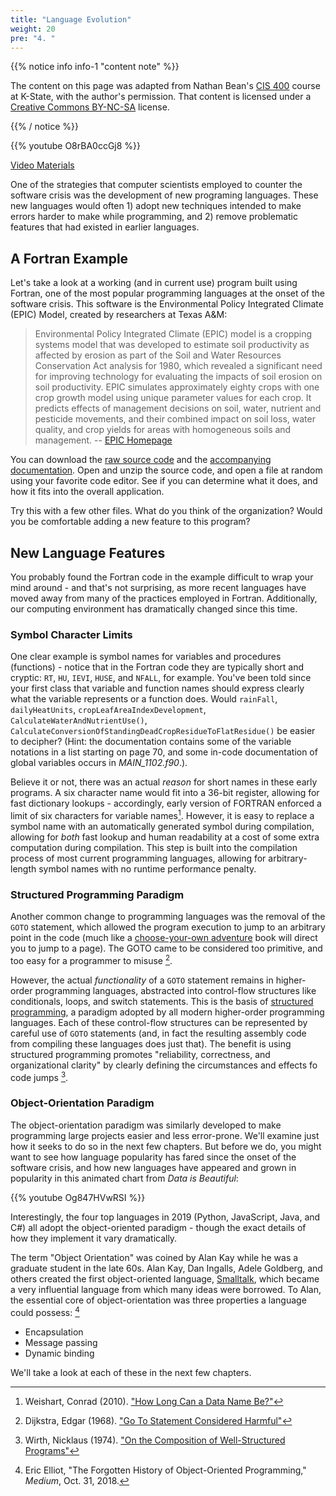```yaml
---
title: "Language Evolution"
weight: 20
pre: "4. "
---
```


{{% notice info info-1 "content note" %}}

The content on this page was adapted from Nathan Bean's [CIS 400](https://textbooks.cs.ksu.edu/cis400/1-object-orientation/00-introduction/02-the-growth-of-computing/) course at K-State, with the author's permission. That content is licensed under a [Creative Commons BY-NC-SA](https://creativecommons.org/licenses/by-nc-sa/4.0/) license.

{{% / notice %}}

{{% youtube O8rBA0ccGj8 %}}

[Video Materials](video)

One of the strategies that computer scientists employed to counter the software crisis was the development of new programing languages.  These new languages would often 1) adopt new techniques intended to make errors harder to make while programming, and 2) remove problematic features that had existed in earlier languages.  

## A Fortran Example
Let's take a look at a working (and in current use) program built using Fortran, one of the most popular programming languages at the onset of the software crisis.  This software is the Environmental Policy Integrated Climate (EPIC) Model, created by researchers at Texas A&M:

<blockquote>
Environmental Policy Integrated Climate (EPIC) model is a cropping systems model that was developed to estimate soil productivity as affected by erosion as part of the Soil and Water Resources Conservation Act analysis for 1980, which revealed a significant need for improving technology for evaluating the impacts of soil erosion on soil productivity.  EPIC simulates approximately eighty crops with one crop growth model using unique parameter values for each crop.  It predicts effects of management decisions on soil, water, nutrient and pesticide movements, and their combined impact on soil loss, water quality, and crop yields for areas with homogeneous soils and management. 
-- <a href="https://epicapex.tamu.edu/epic/">EPIC Homepage</a>
</blockquote>

You can download the [raw source code](https://my.syncplicity.com/share/qkybbapeauicx0l/epic1102_code%20032819) and the [accompanying documentation](https://agrilifecdn.tamu.edu/epicapex/files/2015/05/EpicModelDocumentation.pdf).  Open and unzip the source code, and open a file at random using your favorite code editor.  See if you can determine what it does, and how it fits into the overall application.  

Try this with a few other files.  What do you think of the organization?  Would you be comfortable adding a new feature to this program?

## New Language Features
You probably found the Fortran code in the example difficult to wrap your mind around - and that's not surprising, as more recent languages have moved away from many of the practices employed in Fortran.  Additionally, our computing environment has dramatically changed since this time.  

### Symbol Character Limits
One clear example is symbol names for variables and procedures (functions) - notice that in the Fortran code they are typically short and cryptic: `RT`, `HU`, `IEVI`, `HUSE`, and `NFALL`, for example.  You've been told since your first class that variable and function names should express clearly what the variable represents or a function does.  Would `rainFall`, `dailyHeatUnits`, `cropLeafAreaIndexDevelopment`, `CalculateWaterAndNutrientUse()`, `CalculateConversionOfStandingDeadCropResidueToFlatResidue()` be easier to decipher? (Hint: the documentation contains some of the variable notations in a list starting on page 70, and some in-code documentation of global variables occurs in *MAIN_1102.f90*.).

Believe it or not, there was an actual _reason_ for short names in these early programs.  A six character name would fit into a 36-bit register, allowing for fast dictionary lookups - accordingly, early version of FORTRAN enforced a limit of six characters for variable names[^namelength]. However, it is easy to replace a symbol name with an automatically generated symbol during compilation, allowing for _both_ fast lookup and human readability at a cost of some extra computation during compilation.  This step is built into the compilation process of most current programming languages, allowing for arbitrary-length symbol names with no runtime performance penalty.

[^namelength]: Weishart, Conrad (2010). ["How Long Can a Data Name Be?"](https://www.idinews.com/history/nameLength.html)

### Structured Programming Paradigm
Another common change to programming languages was the removal of the `GOTO` statement, which allowed the program execution to jump to an arbitrary point in the code (much like a [choose-your-own adventure](https://en.wikipedia.org/wiki/Choose_Your_Own_Adventure) book will direct you to jump to a page). The GOTO came to be considered too primitive, and too easy for a programmer to misuse [^goto]. 

[^goto]: Dijkstra, Edgar (1968). ["Go To Statement Considered Harmful"](https://homepages.cwi.nl/~storm/teaching/reader/Dijkstra68.pdf)

However, the actual _functionality_ of a `GOTO` statement remains in higher-order programming languages, abstracted into control-flow structures like conditionals, loops, and switch statements.  This is the basis of [structured programming](https://en.wikipedia.org/wiki/Structured_programming), a paradigm adopted by all modern higher-order programming languages. Each of these control-flow structures can be represented by careful use of `GOTO` statements (and, in fact the resulting assembly code from compiling these languages does just that). The benefit is using structured programming promotes "reliability, correctness, and organizational clarity" by clearly defining the circumstances and effects fo code jumps [^wirth1974].

[^wirth1974]: Wirth, Nicklaus (1974). ["On the Composition of Well-Structured Programs"](https://oberoncore.ru/_media/library/wirth_on_the_composition_of_well-structured_programs.pdf)

### Object-Orientation Paradigm
The object-orientation paradigm was similarly developed to make programming large projects easier and less error-prone.  We'll examine just how it seeks to do so in the next few chapters.  But before we do, you might want to see how language popularity has fared since the onset of the software crisis, and how new languages have appeared and grown in popularity in this animated chart from _Data is Beautiful_:

{{% youtube Og847HVwRSI %}}

Interestingly, the four top languages in 2019 (Python, JavaScript, Java, and C#) all adopt the object-oriented paradigm - though the exact details of how they implement it vary dramatically.

The term "Object Orientation" was coined by Alan Kay while he was a graduate student in the late 60s. Alan Kay, Dan Ingalls, Adele Goldberg, and others created the first object-oriented language, [Smalltalk](https://en.wikipedia.org/wiki/Smalltalk), which became a very influential language from which many ideas were borrowed.  To Alan, the essential core of object-orientation was three properties a language could possess: [^Elliot2018]

* Encapsulation
* Message passing
* Dynamic binding

[^Elliot2018]: Eric Elliot, "The Forgotten History of Object-Oriented Programming," _Medium_, Oct. 31, 2018.

We'll take a look at each of these in the next few chapters.
